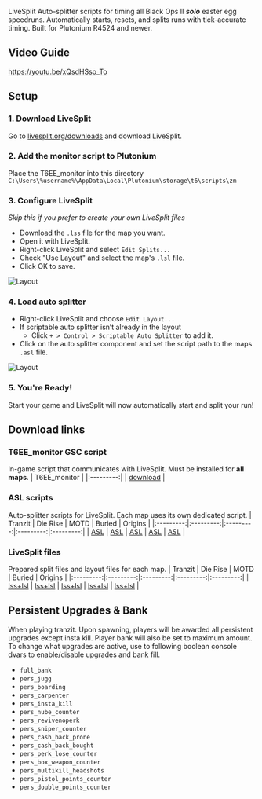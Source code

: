 LiveSplit Auto-splitter scripts for timing all Black Ops II _**solo**_ easter egg speedruns. Automatically starts, resets, and splits runs with tick-accurate timing. Built for Plutonium R4524 and newer.

## Video Guide

https://youtu.be/xQsdHSso_To

## Setup
### 1. Download LiveSplit
   Go to [livesplit.org/downloads](https://livesplit.org/downloads/) and download LiveSplit.

### 2. Add the monitor script to Plutonium
   Place the T6EE_monitor into this directory `C:\Users\%username%\AppData\Local\Plutonium\storage\t6\scripts\zm`

### 3. Configure LiveSplit
   _Skip this if you prefer to create your own LiveSplit files_
   - Download the `.lss` file for the map you want.
   - Open it with LiveSplit.
   - Right-click LiveSplit and select `Edit Splits...`
   - Check "Use Layout" and select the map's `.lsl` file.
   - Click OK to save.

   ![Layout](https://i.imgur.com/fywHDRt.png "Layout")

### 4. Load auto splitter
   - Right-click LiveSplit and choose `Edit Layout...`
   - If scriptable auto splitter isn’t already in the layout
      - Click `+ > Control > Scriptable Auto Splitter` to add it.
   - Click on the auto splitter component and set the script path to the maps `.asl` file.

   ![Layout](https://i.imgur.com/aOkBIdd.png "ASL")

### 5. You're Ready!
   Start your game and LiveSplit will now automatically start and split your run!

## Download links

### T6EE_monitor GSC script
In-game script that communicates with LiveSplit. Must be installed for **all maps**.
| T6EE_monitor |
|:---------:|
| [download](https://github.com/HuthTV/T6-EE-LiveSplit/releases/download/V4.1/T6EE_monitor_V4.1.gsc) |

### ASL scripts
Auto-splitter scripts for LiveSplit. Each map uses its own dedicated script.
| Tranzit   | Die Rise  | MOTD      | Buried    | Origins   |
|:---------:|:---------:|:---------:|:---------:|:---------:|
| [ASL](https://github.com/HuthTV/T6-EE-LiveSplit/releases/download/V4/T6EE_tranzit.asl) | [ASL](https://github.com/HuthTV/T6-EE-LiveSplit/releases/download/V4/T6EE_die_rise.asl) | [ASL](https://github.com/HuthTV/T6-EE-LiveSplit/releases/download/V4/T6EE_motd.asl) | [ASL](https://github.com/HuthTV/T6-EE-LiveSplit/releases/download/V4/T6EE_buried.asl) | [ASL](https://github.com/HuthTV/T6-EE-LiveSplit/releases/download/V4/T6EE_origins.asl) |

### LiveSplit files
Prepared split files and layout files for each map.
| Tranzit   | Die Rise  | MOTD      | Buried    | Origins   |
|:---------:|:---------:|:---------:|:---------:|:---------:|
| [lss+lsl](https://github.com/HuthTV/T6-EE-LiveSplit/releases/download/SplitFiles/tranzit.zip) | [lss+lsl](https://github.com/HuthTV/T6-EE-LiveSplit/releases/download/SplitFiles/die_rise.zip) | [lss+lsl](https://github.com/HuthTV/T6-EE-LiveSplit/releases/download/SplitFiles/motd.zip) | [lss+lsl](https://github.com/HuthTV/T6-EE-LiveSplit/releases/download/SplitFiles/buried.zip) | [lss+lsl](https://github.com/HuthTV/T6-EE-LiveSplit/releases/download/SplitFiles/origins.zip) |

## Persistent Upgrades & Bank
When playing tranzit. Upon spawning, players will be awarded all persistent upgrades except insta kill. Player bank will also be set to maximum amount. To change what upgrades are active, use to following boolean console dvars to enable/disable upgrades and bank fill.

- `full_bank`
- `pers_jugg`
- `pers_boarding`
- `pers_carpenter`
- `pers_insta_kill`
- `pers_nube_counter`
- `pers_revivenoperk`
- `pers_sniper_counter`
- `pers_cash_back_prone`
- `pers_cash_back_bought`
- `pers_perk_lose_counter`
- `pers_box_weapon_counter`
- `pers_multikill_headshots`
- `pers_pistol_points_counter`
- `pers_double_points_counter`

